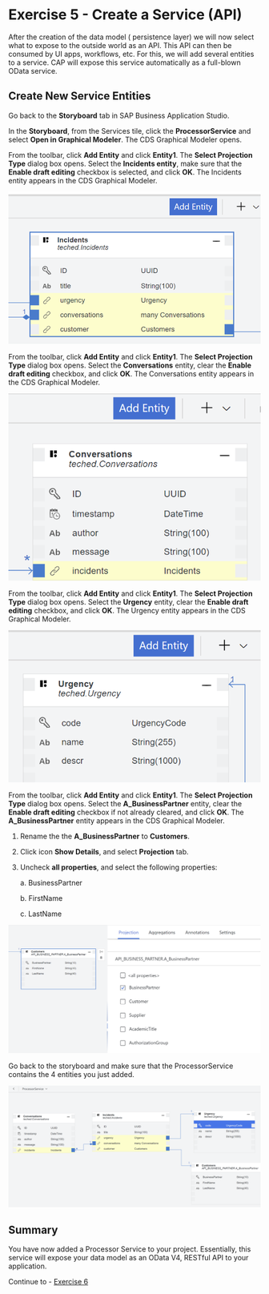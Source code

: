 # Exercise 5 - Create a Service (API)

After the creation of the data model ( persistence layer) we will now select what to expose to the outside world as an API. This API can then be consumed by UI apps, workflows, etc. For this, we will add several entities to a service. CAP will expose this service automatically as a full-blown OData service.

## Create New Service Entities

Go back to the **Storyboard** tab in SAP Business Application Studio.

In the **Storyboard**, from the Services tile, click the **ProcessorService** and select **Open in Graphical Modeler**.
The CDS Graphical Modeler opens.

From the toolbar, click **Add Entity** and click **Entity1**.
The **Select Projection Type** dialog box opens.
Select the **Incidents entity**, make sure that the **Enable draft editing** checkbox is selected, and click **OK**.
The Incidents entity appears in the CDS Graphical Modeler.

![](/exercises/Ex5/images/incidentsprojection.png)

From the toolbar, click **Add Entity** and click **Entity1**.
The **Select Projection Type** dialog box opens.
Select the **Conversations** entity, clear the **Enable draft editing** checkbox, and click **OK**.
The Conversations entity appears in the CDS Graphical Modeler.

![](/exercises/Ex5/images/conversationsprojections.png)

From the toolbar, click **Add Entity** and click **Entity1**.
The **Select Projection Type** dialog box opens.
Select the **Urgency** entity, clear the **Enable draft editing** checkbox, and click **OK**.
The Urgency entity appears in the CDS Graphical Modeler.

![](/exercises/Ex5/images/urgencyprojection.png)

From the toolbar, click **Add Entity** and click **Entity1**.
The **Select Projection Type** dialog box opens.
Select the **A_BusinessPartner** entity, clear the **Enable draft editing** checkbox if not already cleared, and click **OK**.
The **A_BusinessPartner** entity appears in the CDS Graphical Modeler.

1. Rename the the **A_BusinessPartner** to **Customers**.
2. Click icon **Show Details**, and select **Projection** tab.
3. Uncheck **all properties**, and select the following properties:
   
   a. BusinessPartner
    
   b. FirstName
   
   c. LastName

 ![](/exercises/Ex5/images/customersprojection.png)  
 
Go back to the storyboard and make sure that the ProcessorService contains the 4 entities you just added.

 ![](/exercises/Ex5/images/processorservice.png)  

## Summary
You have now added a Processor Service to your project. Essentially, this service will expose your data model as an OData V4, RESTful API to your application.

Continue to - [Exercise 6](../Ex6/README.md)
